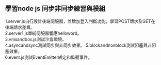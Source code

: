 ## 學習node js 同步非同步練習與模組

1.server.js自行設計後端伺服器，並增加登入判斷功能，學習POST請求及GET在後端請求差異。  
2.server1.js單純伺服器響應helloword。  
3.vmsandbox.js測試沙盒環境。  
4.asyncandsync測試同步與非同步效果。 
5.blockandnonblock測試阻塞與非阻塞效果。  
6.event.js測試EventEmitter綁定和監聽事件。  

